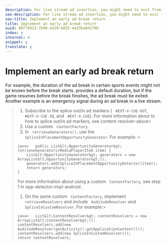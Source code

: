 ```yaml
---
description: For live stream ad insertion, you might need to exit from an ad break before all the ads in the break are played to completion.
seo-description: For live stream ad insertion, you might need to exit from an ad break before all the ads in the break are played to completion.
seo-title: Implement an early ad break return
title: Implement an early ad break return
uuid: 80f79913-3596-4329-b025-4e23ba041f9b
index: n
internal: n
snippet: y
translate: y
---
```


# Implement an early ad break return

For example, the duration of the ad break in certain sports events might not be known before the break starts.  <!-- PH element: phrases/primetime-sdk-name --> provides a default duration, but if the game resumes before the break finishes, the ad break must be exited. Another example is an emergency signal during an ad break in a live stream.

>1. Subscribe to the splice out/in ad markers ( ` #EXT-X-CUE-OUT`, ` #EXT-X-CUE-IN`, and ` #EXT-X-CUE`).
>   For more information about to how to splice out/in ad markers, see content-resolver-about>
>1. Use a custom ` ContentFactory`.
>1. In ` retrieveGenerators()`, use the ` SpliceInPlacementOpportunityGenerator`.
>   For example: >
>   ```
>   java>   public List&lt;OpportunityGenerator&gt; retrieveGenerators(MediaPlayerItem item) { 
>       List&lt;OpportunityGenerator&gt; generators = new ArrayList&lt;OpportunityGenerator&gt;(); 
>       generators.add(SpliceInPlacementOpportunityDetector(item)); 
>       return generators; 
>   }
>   ```

>   For more information about using a custom ` ContentFactory`, see step 1 in  opp-detector-impl-android . 
>
>1. On the same custom ` ContentFactory`, implement ` retrieveResolvers` and include ` AuditudeResolver` and ` SpliceInCustomResolver`.
>   For example:>
>   ```
>   java>   List&lt;ContentResolver&gt; contentResolvers = new ArrayList&lt;ContentResolver&gt;(); 
>   contentResolvers.add(new AuditudeResolver(getActivity().getApplicationContext())); 
>   contentResolvers.add(new SpliceInCustomResolver()); 
>   return contentResolvers;
>   ```
>
